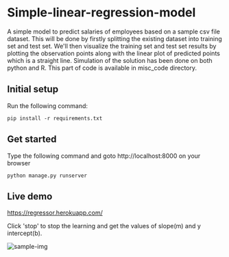 # Simple-linear-regression-model

A simple model to predict salaries of employees based on a sample csv file dataset. This will be done by firstly splitting the existing dataset into training set and test set. We'll then visualize the training set and test set results by plotting the observation points along with the linear plot of predicted points which is a straight line.
Simulation of the solution has been done on both python and R. This part of code is available in misc_code directory.

## Initial setup

Run the following command:

```
pip install -r requirements.txt
```

## Get started 

Type the following command and goto http://localhost:8000 on your browser

```
python manage.py runserver
```

## Live demo

https://regressor.herokuapp.com/

Click 'stop' to stop the learning and get the values of slope(m) and y intercept(b).

![sample-img](https://i.imgur.com/bqWrXTs.png)
